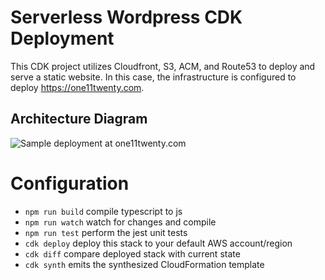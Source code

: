 # Serverless Wordpress CDK Deployment

This CDK project utilizes Cloudfront, S3, ACM, and Route53 to deploy and serve a static website. In this case, the infrastructure is configured to deploy https://one11twenty.com.

## Architecture Diagram

![Sample deployment at one11twenty.com](https://imgur.com/PuzLXOA)

# Configuration

 * `npm run build`   compile typescript to js
 * `npm run watch`   watch for changes and compile
 * `npm run test`    perform the jest unit tests
 * `cdk deploy`      deploy this stack to your default AWS account/region
 * `cdk diff`        compare deployed stack with current state
 * `cdk synth`       emits the synthesized CloudFormation template
